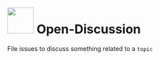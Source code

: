 # <img src="https://rawgit.com/Zerone-IIITDM/Open-Discussion/master/logo.png" data-canonical-src="https://rawgit.com/Zerone-IIITDM/Open-Discussion/master/logo.png" width="60" height="auto" /> Open-Discussion 

File issues to discuss something related to a `topic`
